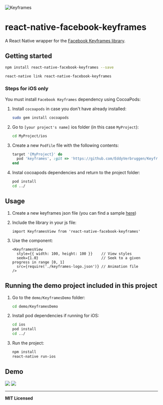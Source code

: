 
![Keyframes](https://github.com/facebookincubator/Keyframes/raw/master/docs/images/doc-logo.png)

# react-native-facebook-keyframes

A React Native wrapper for the [Facebook Keyframes library](https://github.com/facebookincubator/Keyframes). 

## Getting started

```bash
npm install react-native-facebook-keyframes --save

react-native link react-native-facebook-keyframes
```
### Steps for iOS only 

You must install `Facebook Keyframes` dependency using CocoaPods:

1. Install `cocoapods` in case you don't have already installed: 

    ```bash
    sudo gem install cocoapods
    ```
2. Go to `[your project's name]` ios folder (in this case `MyProject`):

    ```bash
    cd MyProject/ios  
    ```
3. Create a new `Podfile` file with the following contents:

    ```ruby
    target '{MyProject}' do
      pod 'keyframes', :git => 'https://github.com/EddyVerbruggen/Keyframes.git', :commit => 'cb645d8722c2e9327c15dd973a2121644288b1c0'
    end
    ``` 
3. Instal cocoapods dependencies and return to the project folder:

    ```bash
    pod install
    cd ../
    ```

## Usage

1. Create a new keyframes json file (you can find a sample [here](https://github.com/underscopeio/react-native-facebook-keyframes/blob/master/demo/KeyframesDemo/src/keyframes-logo.json)) 
2. Include the library in your js file:

    ```JSX
    import KeyframesView from 'react-native-facebook-keyframes'
    ```

3. Use the component:

    ```JSX
    <KeyframesView 
      style={{ width: 100, height: 100 }}    // View styles
      seek={1.0}                             // Seek to a given progress in range [0, 1]  
      src={require('./keyframes-logo.json')} // Animation file
    />
    ```

## Running the demo project included in this project

1. Go to the `demo/KeyframesDemo` folder:

    ```bash
    cd demo/KeyframesDemo
    ```
    
2. Install pod dependencies if running for iOS:

    ```bash
    cd ios
    pod install
    cd ../
    ```
    
3. Run the project:

    ```bash 
    npm install
    react-native run-ios
    ```
## Demo

![](http://i.giphy.com/3o7TKHhhyQo2w2Naw0.gif) ![](http://i.giphy.com/l0MYJJ0Cy6OMMnXCo.gif)

---
**MIT Licensed**
